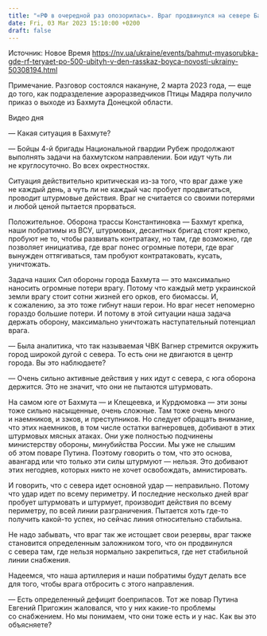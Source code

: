 ```yaml
---
title: "«РФ в очередной раз опозорилась». Враг продвинулся на севере Бахмута, но стал заложником — интервью NV с бойцом"
date: Fri, 03 Mar 2023 15:10:00 +0200
draft: false
---
```

Источник: Новое Время https://nv.ua/ukraine/events/bahmut-myasorubka-gde-rf-teryaet-po-500-ubityh-v-den-rasskaz-boyca-novosti-ukrainy-50308194.html


Примечание. Разговор состоялся накануне, 2 марта 2023 года, — еще до того, как подразделение аэроразведчиков Птицы Мадяра получило приказ о выходе из Бахмута Донецкой области.

  Видео дня   

— Какая ситуация в Бахмуте?

— Бойцы 4-й бригады Национальной гвардии Рубеж продолжают выполнять задачи на бахмутском направлении. Бои идут чуть ли не круглосуточно. Во всех окрестностях.

Ситуация действительно критическая из-за того, что враг даже уже не каждый день, а чуть ли не каждый час пробует продвигаться, проводит штурмовые действия. Враг не считается со своими потерями и любой ценой пытается прорваться.

Положительное. Оборона трассы Константиновка — Бахмут крепка, наши побратимы из ВСУ, штурмовых, десантных бригад стоят крепко, пробуют не то, чтобы развивать контратаку, но там, где возможно, где позволяет инициатива, где враг понес огромные потери, где враг вынужден оттягиваться, там пробуют контратаковать, кусать, уничтожать.

Задача наших Сил обороны города Бахмута — это максимально наносить огромные потери врагу. Потому что каждый метр украинской земли врагу стоит сотни жизней его орков, его биомассы. И, к сожалению, за это тоже гибнут наши герои. Но враг несет непомерно гораздо большие потери. И потому в этой ситуации наша задача держать оборону, максимально уничтожать наступательный потенциал врага.

— Была аналитика, что так называемая ЧВК Вагнер стремится окружить город широкой дугой с севера. То есть они не двигаются в центр города. Вы это наблюдаете?

— Очень сильно активные действия у них идут с севера, с юга оборона держится. Это не значит, что они не пытаются штурмовать.

На самом юге от Бахмута — и Клещеевка, и Курдюмовка — эти зоны тоже сильно насыщенные, очень сложные. Там тоже очень много и наемников, и зэков, и преступников. Но следует обращать внимание, что этих наемников, в том числе остатки вагнеровцев, добивают в этих штурмовых мясных атаках. Они уже полностью подчинены министерству обороны, минубийства России. Мы уже не слышим об этом поваре Путина. Поэтому говорить о том, что это основа, авангард или что только эти силы штурмуют — нельзя. Это добивают этих негодяев, которых никто не хочет освобождать, амнистировать.

И говорить, что с севера идет основной удар — неправильно. Потому что удар идет по всему периметру. И последние несколько дней враг пробует штурмовать и штурмует, производит действия по всему периметру, по всей линии разграничения. Пытается хоть где-то получить какой-то успех, но сейчас линия относительно стабильна.

Не надо забывать, что враг так же истощает свои резервы, враг также становится определенным заложником того, что он продвинулся с севера там, где нельзя нормально закрепиться, где нет стабильной линии снабжения.

Надеемся, что наша артиллерия и наши побратимы будут делать все для того, чтобы врага отбросить с этого направления.

— Есть определенный дефицит боеприпасов. Тот же повар Путина Евгений Пригожин жаловался, что у них какие-то проблемы со снабжением. Но мы понимаем, что они тоже есть и у нас. Как вы это объясняете?
